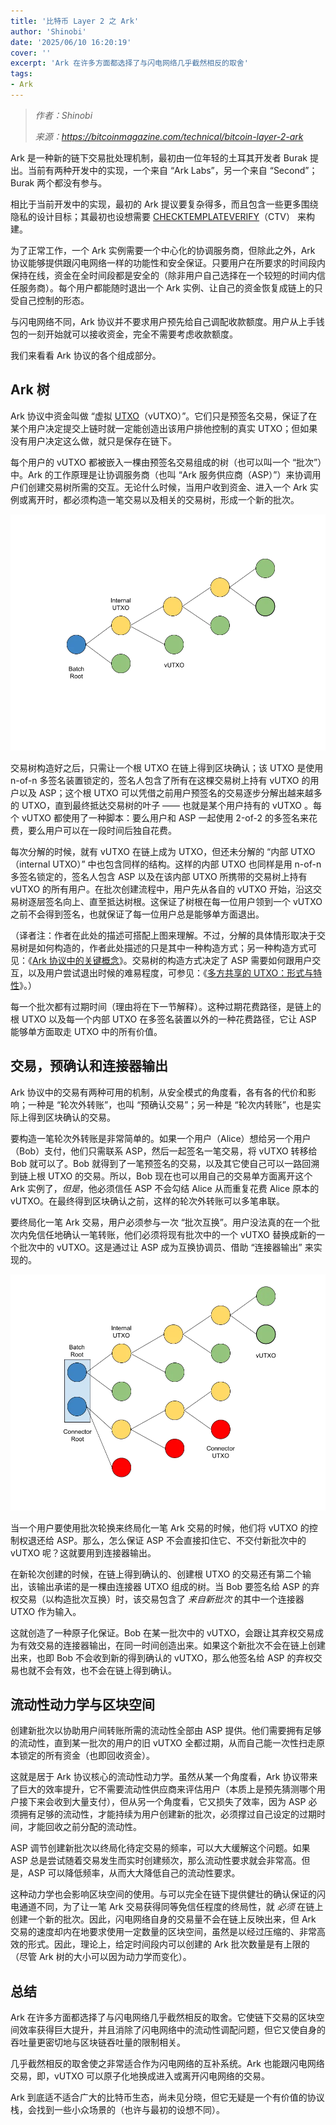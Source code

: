 ```yaml
---
title: '比特币 Layer 2 之 Ark'
author: 'Shinobi'
date: '2025/06/10 16:20:19'
cover: ''
excerpt: 'Ark 在许多方面都选择了与闪电网络几乎截然相反的取舍'
tags:
- Ark
---
```



> *作者：Shinobi*
> 
> *来源：<https://bitcoinmagazine.com/technical/bitcoin-layer-2-ark>*



Ark 是一种新的链下交易批处理机制，最初由一位年轻的土耳其开发者 Burak 提出。当前有两种开发中的实现，一个来自 “Ark Labs”，另一个来自 “Second”；Burak 两个都没有参与。

相比于当前开发中的实现，最初的 Ark 提议要复杂得多，而且包含一些更多围绕隐私的设计目标；其最初也设想需要 [CHECKTEMPLATEVERIFY](https://bitcoinmagazine.com/technical/bitcoin-covenants-checktemplateverify-bip-119)（CTV） 来构建。

为了正常工作，一个 Ark 实例需要一个中心化的协调服务商，但除此之外，Ark 协议能够提供跟闪电网络一样的功能性和安全保证。只要用户在所要求的时间段内保持在线，资金在全时间段都是安全的（除非用户自己选择在一个较短的时间内信任服务商）。每个用户都能随时退出一个 Ark 实例、让自己的资金恢复成链上的只受自己控制的形态。

与闪电网络不同，Ark 协议并不要求用户预先给自己调配收款额度。用户从上手钱包的一刻开始就可以接收资金，完全不需要考虑收款额度。

我们来看看 Ark 协议的各个组成部分。

## Ark 树

Ark 协议中资金叫做 “虚拟 [UTXO](https://bitcoinmagazine.com/glossary/utxo)（vUTXO）”。它们只是预签名交易，保证了在某个用户决定提交上链时就一定能创造出该用户排他控制的真实 UTXO；但如果没有用户决定这么做，就只是保存在链下。

每个用户的 vUTXO 都被嵌入一棵由预签名交易组成的树（也可以叫一个 “批次”）中。Ark 的工作原理是让协调服务商（也叫 “Ark 服务供应商（ASP）”）来协调用户们创建交易树所需的交互。无论什么时候，当用户收到资金、进入一个 Ark 实例或离开时，都必须构造一笔交易以及相关的交易树，形成一个新的批次。

![ArkDiagram](../images/bitcoin-layer-2-ark-by-shinobi/ArkDiagram.png)

交易树构造好之后，只需让一个根 UTXO 在链上得到区块确认；该 UTXO 是使用 n-of-n 多签名装置锁定的，签名人包含了所有在这棵交易树上持有 vUTXO 的用户以及 ASP；这个根 UTXO 可以凭借之前用户预签名的交易逐步分解出越来越多的 UTXO，直到最终抵达交易树的叶子 —— 也就是某个用户持有的 vUTXO 。每个 vUTXO 都使用了一种脚本：要么用户和 ASP 一起使用 2-of-2 的多签名来花费，要么用户可以在一段时间后独自花费。

每次分解的时候，就有 vUTXO 在链上成为 UTXO，但还未分解的 “内部 UTXO（internal UTXO）” 中也包含同样的结构。这样的内部 UTXO 也同样是用 n-of-n 多签名锁定的，签名人包含 ASP 以及在该内部 UTXO 所携带的交易树上持有 vUTXO 的所有用户。在批次创建流程中，用户先从各自的 vUTXO 开始，沿这交易树逐层签名向上、直至抵达树根。这保证了树根在每一位用户领到一个 vUTXO 之前不会得到签名，也就保证了每一位用户总是能够单方面退出。

（译者注：作者在此处的描述可搭配上图来理解。不过，分解的具体情形取决于交易树是如何构造的，作者此处描述的只是其中一种构造方式；另一种构造方式可见：《[Ark 协议中的关键概念](https://www.btcstudy.org/2025/06/09/key-concepts-in-the-ark-protocol/)》。交易树的构造方式决定了 ASP 需要如何跟用户交互，以及用户尝试退出时候的难易程度，可参见：《[多方共享的 UTXO：形式与特性](https://www.btcstudy.org/2024/08/30/on-sharing-utxo-forms-and-features/)》。）

每一个批次都有过期时间（理由将在下一节解释）。这种过期花费路径，是链上的根 UTXO 以及每一个内部 UTXO 在多签名装置以外的一种花费路径，它让 ASP 能够单方面取走 UTXO 中的所有价值。

## 交易，预确认和连接器输出

Ark 协议中的交易有两种可用的机制，从安全模式的角度看，各有各的代价和影响；一种是 “轮次外转账”，也叫 “预确认交易”；另一种是 “轮次内转账”，也是实际上得到区块确认的交易。

要构造一笔轮次外转账是非常简单的。如果一个用户（Alice）想给另一个用户（Bob）支付，他们只需联系 ASP，然后一起签名一笔交易，将 vUTXO 转移给 Bob 就可以了。Bob 就得到了一笔预签名的交易，以及其它使自己可以一路回溯到链上根 UTXO 的交易。所以，Bob 现在也可以用自己的交易单方面离开这个 Ark 实例了，*但是*，他必须信任 ASP 不会勾结 Alice 从而重复花费 Alice 原本的 vUTXO。在最终得到区块确认之前，这样的轮次外转账可以多笔串联。

要终局化一笔 Ark 交易，用户必须参与一次 “批次互换”。用户没法真的在一个批次内免信任地确认一笔转账，他们必须将现有批次中的一个 vUTXO 替换成新的一个批次中的 vUTXO。这是通过让 ASP 成为互换协调员、借助 “连接器输出” 来实现的。

![ArkDiagram2](../images/bitcoin-layer-2-ark-by-shinobi/ArkDiagram2.png)

当一个用户要使用批次轮换来终局化一笔 Ark 交易的时候，他们将 vUTXO 的控制权退还给 ASP。那么，怎么保证 ASP 不会直接扣住它、不交付新批次中的 vUTXO 呢？这就要用到连接器输出。

在新轮次创建的时候，在链上得到确认的、创建根 UTXO 的交易还有第二个输出，该输出承诺的是一棵由连接器 UTXO 组成的树。当 Bob 要签名给 ASP 的弃权交易（以构造批次互换）时，该交易包含了 *来自新批次* 的其中一个连接器 UTXO 作为输入。

这就创造了一种原子化保证。Bob 在某一批次中的 vUTXO，会跟让其弃权交易成为有效交易的连接器输出，在同一时间创造出来。如果这个新批次不会在链上创建出来，也即 Bob 不会收到新的得到确认的 vUTXO，那么他签名给 ASP 的弃权交易也就不会有效，也不会在链上得到确认。

## 流动性动力学与区块空间

创建新批次以协助用户间转账所需的流动性全部由 ASP 提供。他们需要拥有足够的流动性，直到某一批次的用户的旧 vUTXO 全都过期，从而自己能一次性扫走原本锁定的所有资金（也即回收资金）。

这就是居于 Ark 协议核心的流动性动力学。虽然从某一个角度看，Ark 协议带来了巨大的效率提升，它不需要流动性供应商来评估用户（本质上是预先猜测哪个用户接下来会收到大量支付），但从另一个角度看，它又损失了效率，因为 ASP 必须拥有足够的流动性，才能持续为用户创建新的批次，必须撑过自己设定的过期时间，才能回收之前分配的流动性。

ASP 调节创建新批次以终局化待定交易的频率，可以大大缓解这个问题。如果 ASP 总是尝试随着交易发生而实时创建频次，那么流动性要求就会非常高。但是，ASP 可以降低频率，从而大大降低自己的流动性要求。

这种动力学也会影响区块空间的使用。与可以完全在链下提供健壮的确认保证的闪电通道不同，为了让一笔 Ark 交易获得同等免信任程度的终局性，就 *必须* 在链上创建一个新的批次。因此，闪电网络自身的交易量不会在链上反映出来，但 Ark 交易的速度却内在地要求使用一定数量的区块空间，虽然是以经过压缩的、非常高效的形式。因此，理论上，给定时间段内可以创建的 Ark 批次数量是有上限的（尽管 Ark 树的大小可以因为动力学而变化）。

## 总结

Ark 在许多方面都选择了与闪电网络几乎截然相反的取舍。它使链下交易的区块空间效率获得巨大提升，并且消除了闪电网络中的流动性调配问题，但它又使自身的吞吐量更密切地与区块链吞吐量的限制相关。

几乎截然相反的取舍使之非常适合作为闪电网络的互补系统。Ark 也能跟闪电网络交易，即，vUTXO 可以原子化地换成进入或离开闪电网络的交易。

Ark 到底适不适合广大的比特币生态，尚未见分晓，但它无疑是一个有价值的协议栈，会找到一些小众场景的（也许与最初的设想不同）。

